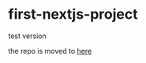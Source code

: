 # first-nextjs-project
test version

the repo is moved to [here](https://github.com/BhargavKadali39/nextjs-resumed-version)
